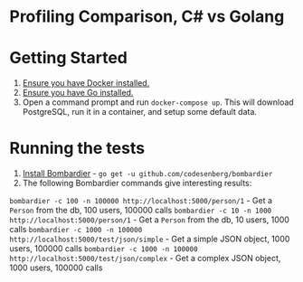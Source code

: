 # Profiling Comparison, C# vs Golang

# Getting Started

1. [Ensure you have Docker installed.](https://docs.docker.com/install/)
1. [Ensure you have Go installed.](https://golang.org/doc/install)
1. Open a command prompt and run `docker-compose up`.  This will download PostgreSQL, run it in a container, and setup some default data.

# Running the tests

1. [Install Bombardier](https://github.com/codesenberg/bombardier) - `go get -u github.com/codesenberg/bombardier`
1. The following Bombardier commands give interesting results:

`bombardier -c 100 -n 100000 http://localhost:5000/person/1` - Get a `Person` from the db, 100 users, 100000 calls
`bombardier -c 10 -n 1000 http://localhost:5000/person/1` - Get a `Person` from the db, 10 users, 1000 calls
`bombardier -c 1000 -n 100000 http://localhost:5000/test/json/simple` - Get a simple JSON object, 1000 users, 100000 calls
`bombardier -c 1000 -n 100000 http://localhost:5000/test/json/complex` - Get a complex JSON object, 1000 users, 100000 calls
